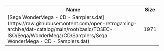 <table>
<tr><th>Name</th><th>Size</th></tr>
<tr><td>
[Sega WonderMega - CD - Samplers.dat](https://raw.githubusercontent.com/open-retrogaming-archive/dat-catalog/main/root/basic/TOSEC-ISO/Sega/WonderMega/CD/Samplers/Sega WonderMega - CD - Samplers.dat)
</td><td>1971</td></tr>
</table>
